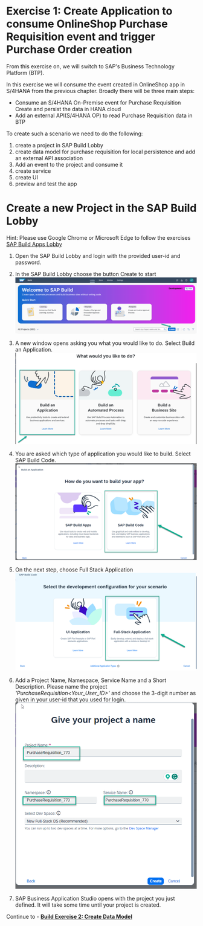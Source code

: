 # Exercise 1: Create Application to consume OnlineShop Purchase Requisition event and trigger Purchase Order creation

From this exercise on, we will switch to SAP's Business Technology Platform (BTP).

In this exercise we will consume the event created in OnlineShop app in S/4HANA from the previous chapter. Broadly there will be three main steps:
- Consume an S/4HANA On-Premise event for Purchase Requisition Create and persist the data in HANA cloud
- Add an external API(S/4HANA OP) to read Purchase Requisition data in BTP

To create such a scenario we need to do the following:
1. create a project in SAP Build Lobby
2. create data model for purchase requisition for local persistence and add an external API association 
3. Add an event to the project and consume it
4. create service
5. create UI
6. preview and test the app

# Create a new Project in the SAP Build Lobby
Hint: Please use Google Chrome or Microsoft Edge to follow the exercises
[SAP Build Apps Lobby](https://lcapteched.eu10.build.cloud.sap/lobby)
1. Open the SAP Build Lobby and login with the provided user-id and password.

2. In the SAP Build Lobby choose the button Create to start
![](images/Build_001.png)

3. A new window opens asking you what you would like to do. Select Build an Application.
![](images/Build_002.png)

4. You are asked which type of application you would like to build. Select SAP Build Code.
![](images/CreateProject_BuildCode.png)

5. On the next step, choose Full Stack Application 
![](images/CreateFullStack.png)

6. Add a Project Name, Namespace, Service Name and a Short Description. Please name the project *'PurchaseRequisition<Your_User_ID>'* and choose the 3-digit number as given in your user-id that you used for login.
![](images/ProjectName.png)

8. SAP Business Application Studio opens with the project you just defined. It will take some time until your project is created.
   

Continue to - **[Build Exercise 2: Create Data Model](../../../buildcode/exercises/ex2/README.md)**

